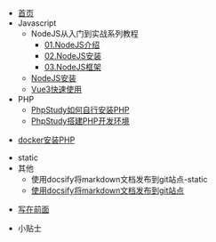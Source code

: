 * [首页](/)
* Javascript
  * NodeJS从入门到实战系列教程
    - [01.NodeJS介绍](/Javascript/NodeJS从入门到实战系列教程/01.NodeJS介绍.md)
    - [02.NodeJS安装](/Javascript/NodeJS从入门到实战系列教程/02.NodeJS安装.md)
    - [03.NodeJS框架](/Javascript/NodeJS从入门到实战系列教程/03.NodeJS框架.md)
  - [NodeJS安装](/Javascript/NodeJS安装.md)
  - [Vue3快速使用](/Javascript/Vue3快速使用.md)
* PHP
  - [PhpStudy如何自行安装PHP](/PHP/PhpStudy如何自行安装PHP.md)
  - [PhpStudy搭建PHP开发环境](/PHP/PhpStudy搭建PHP开发环境.md)
- [docker安装PHP](/docker安装PHP.md)
* static
* 其他
  * 使用docsify将markdown文档发布到git站点-static
  - [使用docsify将markdown文档发布到git站点](/其他/使用docsify将markdown文档发布到git站点.md)
- [写在前面](/写在前面.md)
* 小贴士
